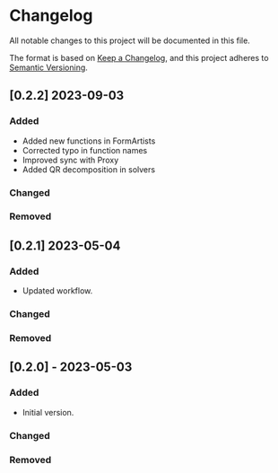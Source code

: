 # Changelog

All notable changes to this project will be documented in this file.

The format is based on [Keep a Changelog](https://keepachangelog.com/en/1.0.0/),
and this project adheres to [Semantic Versioning](https://semver.org/spec/v2.0.0.html).

## [0.2.2] 2023-09-03

### Added

- Added new functions in FormArtists
- Corrected typo in function names
- Improved sync with Proxy
- Added QR decomposition in solvers

### Changed

### Removed


## [0.2.1] 2023-05-04

### Added

- Updated workflow.

### Changed

### Removed

## [0.2.0] - 2023-05-03

### Added

- Initial version.

### Changed

### Removed
